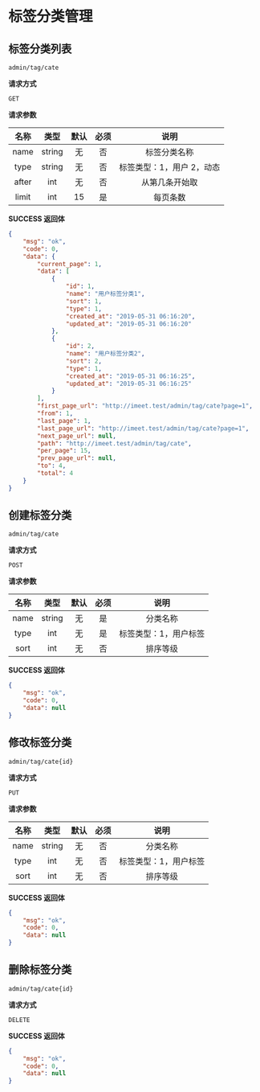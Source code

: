 # 标签分类管理

## 标签分类列表

`admin/tag/cate`

**请求方式**

`GET`

**请求参数**

|  名称  |  类型  | 默认 | 必须 |         说明         |
| :----: | :----: | :--: | :--: | :------------------: |
|  name  |   string |  无  |  否  |       标签分类名称                    |
|  type  |   string |  无  |  否  |       标签类型：1，用户 2，动态        |
| after  |     int  |  无  |  否  |       从第几条开始取                  |
| limit  |     int  |  15  |  是  |        每页条数                      |

**SUCCESS 返回体**

```json
{
    "msg": "ok",
    "code": 0,
    "data": {
        "current_page": 1,
        "data": [
            {
                "id": 1,
                "name": "用户标签分类1",
                "sort": 1,
                "type": 1,
                "created_at": "2019-05-31 06:16:20",
                "updated_at": "2019-05-31 06:16:20"
            },
            {
                "id": 2,
                "name": "用户标签分类2",
                "sort": 2,
                "type": 1,
                "created_at": "2019-05-31 06:16:25",
                "updated_at": "2019-05-31 06:16:25"
            }
        ],
        "first_page_url": "http://imeet.test/admin/tag/cate?page=1",
        "from": 1,
        "last_page": 1,
        "last_page_url": "http://imeet.test/admin/tag/cate?page=1",
        "next_page_url": null,
        "path": "http://imeet.test/admin/tag/cate",
        "per_page": 15,
        "prev_page_url": null,
        "to": 4,
        "total": 4
    }
}
```

## 创建标签分类

`admin/tag/cate`

**请求方式**

`POST`

**请求参数**

|   名称   |  类型  | 默认 | 必须 |                说明                 |
| :------: | :----: | :--: | :--: | :---------------------------------: |
|   name   | string |  无  |  是  |               分类名称                 |
|   type   |    int |  无  |  是  |       标签类型：1，用户标签             |
|   sort   |    int |  无  |  否  |               排序等级                 |

**SUCCESS 返回体**

```json
{
    "msg": "ok",
    "code": 0,
    "data": null
}
```

## 修改标签分类

`admin/tag/cate{id}`

**请求方式**

`PUT`

**请求参数**

|   名称   |  类型  | 默认 | 必须 |                说明                 |
| :------: | :----: | :--: | :--: | :---------------------------------: |
|   name   | string |  无  |  否  |               分类名称                 |
|   type   |    int |  无  |  否  |       标签类型：1，用户标签             |
|   sort   |    int |  无  |  否  |               排序等级                 |

**SUCCESS 返回体**

```json
{
    "msg": "ok",
    "code": 0,
    "data": null
}
```

## 删除标签分类

`admin/tag/cate{id}`

**请求方式**

`DELETE`

**SUCCESS 返回体**

```json
{
    "msg": "ok",
    "code": 0,
    "data": null
}
```

